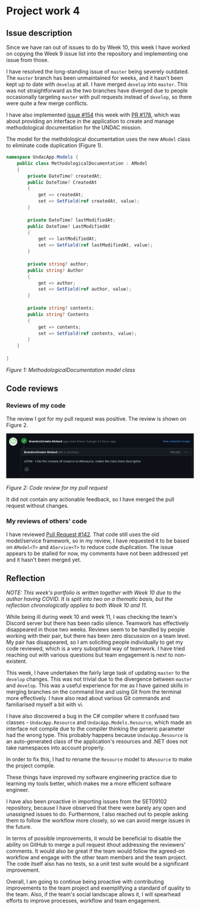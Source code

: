 # Project work 4

## Issue description

Since we have ran out of issues to do by Week 10, this week I have worked on copying the Week 9 issue list into the repository
and implementing one issue from those.

I have resolved the long-standing issue of `master` being severely outdated. The `master` branch has been unmaintained for weeks,
and it hasn't been kept up to date with `develop` at all. I have merged `develop` into `master`.
This was not straightforward as the two branches have diverged due to people occasionally targeting `master` with pull requests instead of `develop`,
so there were quite a few merge conflicts.

I have also implemented [issue #154](https://github.com/Software-Engineering-Red/MAUI-APP/issues/154) this week
with [PR #178](https://github.com/Software-Engineering-Red/MAUI-APP/pull/178),
which was about providing an interface in the application to create and manage methodological documentation
for the UNDAC mission.

The model for the methdological documentation uses the new `AModel` class to eliminate code duplication (Figure 1).

```csharp
namespace UndacApp.Models {
    public class MethodologicalDocumentation : AModel
    {
        private DateTime? createdAt;
        public DateTime? CreatedAt
        {
            get => createdAt;
            set => SetField(ref createdAt, value);
        }

        private DateTime? lastModifiedAt;
        public DateTime? LastModifiedAt
        {
            get => lastModifiedAt;
            set => SetField(ref lastModifiedAt, value);
        }

        private string? author;
        public string? Author
        {
            get => author;
            set => SetField(ref author, value);
        }

        private string? contents;
        public string? Contents
        {
            get => contents;
            set => SetField(ref contents, value);
        }
    }

}
```

*Figure 1: MethodologicalDocumentation model class* 


## Code reviews

### Reviews of my code

The review I got for my pull request was positive. The review is shown on Figure 2.

![review1.png](./images/review1.png)

*Figure 2: Code review for my pull request*

It did not contain any actionable feedback, so I have merged the pull request without changes.



### My reviews of others' code
I have reviewed [Pull Request #142](https://github.com/Software-Engineering-Red/MAUI-APP/pull/142).
That code still uses the old model/service framework, so in my review, I have requested it to be based on `AModel<T>` and `AService<T>`
to reduce code duplication.
The issue appears to be stalled for now, my comments have not been addressed yet and it hasn't been merged yet.


## Reflection

*NOTE: This week's portfolio is written together with Week 10 due to the author having COVID.
It is split into two on a thematic basis, but the reflection chronologically applies to both Week 10 and 11.*

While being ill during week 10 and week 11, I was checking the team's Discord server but there has been radio silence.
Teamwork has effectively disappeared in those two weeks. Reviews seem to be handled by people working with their pair,
but there has been zero discussion on a team level. My pair has disappeared, so I am soliciting people individually to get my code reviewed,
which is a very suboptimal way of teamwork.
I have tried reaching out with various questions but team engagement is next to non-existent.

This week, I have undertaken the fairly large task of updating `master` to the `develop` changes.
This was not trivial due to the divergence between `master` and `develop`. This was a useful experience for me
as I have gained skills in merging branches on the command line and using Git from the terminal more effectively.
I have also read about various Git commands and familiarised myself a bit with vi.

I have also discovered a bug in the C# compiler where it confused two classes - `UndacApp.Resource` and `UndacApp.Models.Resource`,
which made an interface not compile due to the compiler thinking the generic parameter had the wrong type.
This probably happens because `UndacApp.Resource` is an auto-generated class of the application's resources and
.NET does not take namespaces into account properly.

In order to fix this, I had to rename the `Resource` model to `AResource` to make the project compile.

These things have improved my software engineering practice due to learning my tools better,
which makes me a more efficient software engineer.

I have also been proactive in importing issues from the SET09102 repository, because
I have observed that there were barely any open and unassigned issues to do.
Furthermore, I also reached out to people asking them to follow the workflow more closely, so
we can avoid merge issues in the future.


In terms of possible improvements, it would be beneficial to disable the ability on GitHub to merge a pull request
ithout addressing the reviewers' comments. It would also be great if the team would follow the agreed-on
workflow and engage with the other team members and the team project. The code itself also has no tests,
so a unit test suite would be a significant improvement.

Overall, I am going to continue being proactive with contributing improvements to the team project and exemplifying a standard of quality to the team.
Also, if the team's social landscape allows it, I will spearhead efforts to improve processes, workflow and team engagement.